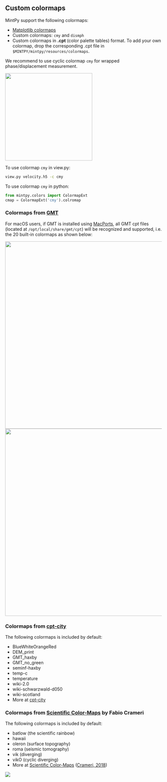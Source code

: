 ## Custom colormaps

MintPy support the following colormaps:

+ [Matplotlib colormaps](https://matplotlib.org/3.1.0/tutorials/colors/colormaps.html)
+ Custom colormaps: `cmy` and `dismph`
+ Custom colormaps in **.cpt** (color palette tables) format. To add your own colormap, drop the corresponding .cpt file in `$MINTPY/mintpy/resources/colormaps`.

We recommend to use cyclic colormap `cmy` for wrapped phase/displacement measurement.

<p align="left">
  <img width="280" src="https://yunjunzhang.files.wordpress.com/2020/01/cmap_cmy-1.png">
</p>

To use colormap `cmy` in view.py:

```bash
view.py velocity.h5 -c cmy
```

To use colormap `cmy` in python:

```python
from mintpy.colors import ColormapExt
cmap = ColormapExt('cmy').colromap
```

### Colormaps from [GMT](http://www.soest.hawaii.edu/gmt/) ###

For macOS users, if GMT is installed using [MacPorts](https://www.macports.org), all GMT cpt files (located at `/opt/local/share/gmt/cpt`) will be recognized and supported, i.e. the 20 built-in colormaps as shown below:

<p align="left">
  <img width="600" src="https://docs.generic-mapping-tools.org/5.4/_images/GMT_App_M_1a.png">
  <img width="600" src="https://docs.generic-mapping-tools.org/5.4/_images/GMT_App_M_1b.png">
</p>

### Colormaps from [cpt-city](http://soliton.vm.bytemark.co.uk/pub/cpt-city/views/totp-cpt.html) ###

The following colormaps is included by default:

+ BlueWhiteOrangeRed
+ DEM_print
+ GMT_haxby
+ GMT_no_green
+ seminf-haxby
+ temp-c
+ temperature
+ wiki-2.0
+ wiki-schwarzwald-d050
+ wiki-scotland
+ More at [cpt-city](http://soliton.vm.bytemark.co.uk/pub/cpt-city/views/totp-cpt.html)

### Colormaps from [Scientific Color-Maps](http://www.fabiocrameri.ch/colourmaps.php) by Fabio Crameri ###

The following colormaps is included by default:

+ batlow (the scientific rainbow)
+ hawaii
+ oleron (surface topography)
+ roma (seismic tomography)
+ vik (diverging)
+ vikO (cyclic diverging)
+ More at [Scientific Color-Maps](http://www.fabiocrameri.ch/colourmaps.php) ([Crameri, 2018](https://doi.org/10.5194/gmd-11-2541-2018))

<p align="left">
  <img src="http://www.fabiocrameri.ch/resources/ScientificColourMaps_FabioCrameri.png">
</p>
